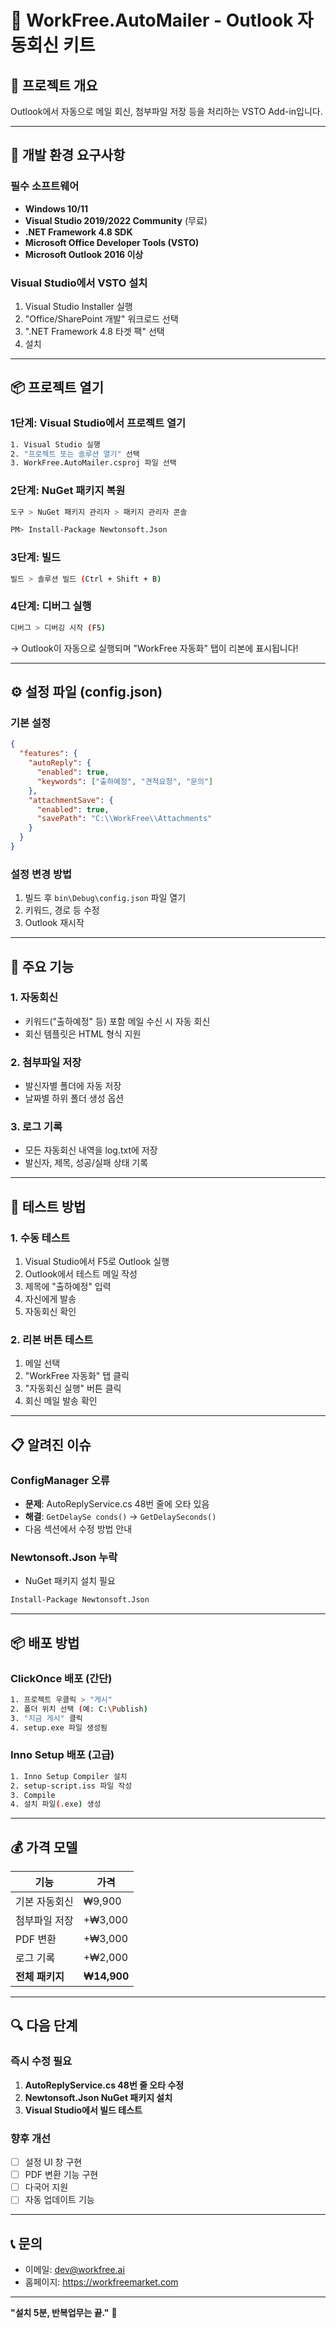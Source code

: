 # 📩 WorkFree.AutoMailer - Outlook 자동회신 키트

## 🎯 프로젝트 개요
Outlook에서 자동으로 메일 회신, 첨부파일 저장 등을 처리하는 VSTO Add-in입니다.

---

## 🔧 개발 환경 요구사항

### 필수 소프트웨어
- **Windows 10/11**
- **Visual Studio 2019/2022 Community** (무료)
- **.NET Framework 4.8 SDK**
- **Microsoft Office Developer Tools (VSTO)**
- **Microsoft Outlook 2016 이상**

### Visual Studio에서 VSTO 설치
1. Visual Studio Installer 실행
2. "Office/SharePoint 개발" 워크로드 선택
3. ".NET Framework 4.8 타겟 팩" 선택
4. 설치

---

## 📦 프로젝트 열기

### 1단계: Visual Studio에서 프로젝트 열기
```bash
1. Visual Studio 실행
2. "프로젝트 또는 솔루션 열기" 선택
3. WorkFree.AutoMailer.csproj 파일 선택
```

### 2단계: NuGet 패키지 복원
```bash
도구 > NuGet 패키지 관리자 > 패키지 관리자 콘솔

PM> Install-Package Newtonsoft.Json
```

### 3단계: 빌드
```bash
빌드 > 솔루션 빌드 (Ctrl + Shift + B)
```

### 4단계: 디버그 실행
```bash
디버그 > 디버깅 시작 (F5)
```
→ Outlook이 자동으로 실행되며 "WorkFree 자동화" 탭이 리본에 표시됩니다!

---

## ⚙️ 설정 파일 (config.json)

### 기본 설정
```json
{
  "features": {
    "autoReply": {
      "enabled": true,
      "keywords": ["출하예정", "견적요청", "문의"]
    },
    "attachmentSave": {
      "enabled": true,
      "savePath": "C:\\WorkFree\\Attachments"
    }
  }
}
```

### 설정 변경 방법
1. 빌드 후 `bin\Debug\config.json` 파일 열기
2. 키워드, 경로 등 수정
3. Outlook 재시작

---

## 🚀 주요 기능

### 1. 자동회신
- 키워드("출하예정" 등) 포함 메일 수신 시 자동 회신
- 회신 템플릿은 HTML 형식 지원

### 2. 첨부파일 저장
- 발신자별 폴더에 자동 저장
- 날짜별 하위 폴더 생성 옵션

### 3. 로그 기록
- 모든 자동회신 내역을 log.txt에 저장
- 발신자, 제목, 성공/실패 상태 기록

---

## 🧪 테스트 방법

### 1. 수동 테스트
1. Visual Studio에서 F5로 Outlook 실행
2. Outlook에서 테스트 메일 작성
3. 제목에 "출하예정" 입력
4. 자신에게 발송
5. 자동회신 확인

### 2. 리본 버튼 테스트
1. 메일 선택
2. "WorkFree 자동화" 탭 클릭
3. "자동회신 실행" 버튼 클릭
4. 회신 메일 발송 확인

---

## 📋 알려진 이슈

### ConfigManager 오류
- **문제**: AutoReplyService.cs 48번 줄에 오타 있음
- **해결**: `GetDelaySe conds()` → `GetDelaySeconds()`
- 다음 섹션에서 수정 방법 안내

### Newtonsoft.Json 누락
- NuGet 패키지 설치 필요
```bash
Install-Package Newtonsoft.Json
```

---

## 📦 배포 방법

### ClickOnce 배포 (간단)
```bash
1. 프로젝트 우클릭 > "게시"
2. 폴더 위치 선택 (예: C:\Publish)
3. "지금 게시" 클릭
4. setup.exe 파일 생성됨
```

### Inno Setup 배포 (고급)
```bash
1. Inno Setup Compiler 설치
2. setup-script.iss 파일 작성
3. Compile
4. 설치 파일(.exe) 생성
```

---

## 💰 가격 모델

| 기능 | 가격 |
|------|------|
| 기본 자동회신 | ₩9,900 |
| 첨부파일 저장 | +₩3,000 |
| PDF 변환 | +₩3,000 |
| 로그 기록 | +₩2,000 |
| **전체 패키지** | **₩14,900** |

---

## 🔍 다음 단계

### 즉시 수정 필요
1. **AutoReplyService.cs 48번 줄 오타 수정**
2. **Newtonsoft.Json NuGet 패키지 설치**
3. **Visual Studio에서 빌드 테스트**

### 향후 개선
- [ ] 설정 UI 창 구현
- [ ] PDF 변환 기능 구현
- [ ] 다국어 지원
- [ ] 자동 업데이트 기능

---

## 📞 문의
- 이메일: dev@workfree.ai
- 홈페이지: https://workfreemarket.com

---

**"설치 5분, 반복업무는 끝."** 🚀


